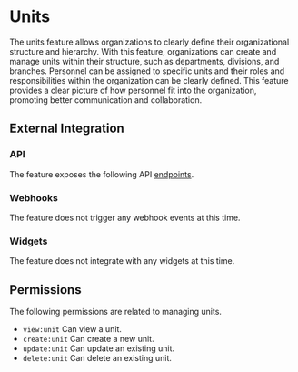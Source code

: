 # Units

The units feature allows organizations to clearly define their organizational structure and hierarchy. With this feature, organizations can
create and manage units within their structure, such as departments, divisions, and branches. Personnel can be assigned to specific units
and their roles and responsibilities within the organization can be clearly defined. This feature provides a clear picture of how personnel
fit into the organization, promoting better communication and collaboration.

## External Integration

### API

The feature exposes the following API [endpoints](https://perscom.io/documentation/api/#/Units).

### Webhooks

The feature does not trigger any webhook events at this time.

### Widgets

The feature does not integrate with any widgets at this time.

## Permissions

The following permissions are related to managing units.

- `view:unit` Can view a unit.
- `create:unit` Can create a new unit.
- `update:unit` Can update an existing unit.
- `delete:unit` Can delete an existing unit.
